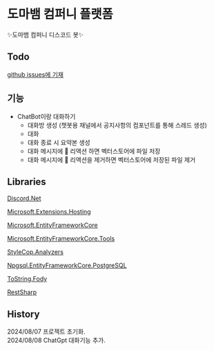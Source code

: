 ﻿# 도마뱀 컴퍼니 플랫폼

✨도마뱀 컴퍼니 디스코드 봇✨

## Todo
[github issues에 기재](https://github.com/crystalvalley/LizardBot/issues?q=is%3Aopen+is%3Aissue+label%3AFeature)

## 기능
 - ChatBot이랑 대화하기
	- 대화방 생성 (챗봇용 채널에서 공지사항의 컴포넌트를 통해 스레드 생성)
	- 대화
	- 대화 종료 시 요약본 생성
	- 대화 메시지에 📃 리액션 하면 벡터스토어에 파일 저장
	- 대화 메시지에 📃 리액션을 제거하면 벡터스토어에 저장된 파일 제거

## Libraries
[Discord.Net](https://www.nuget.org/packages/Discord.Net)

[Microsoft.Extensions.Hosting](https://www.nuget.org/packages/Microsoft.Extensions.Hosting/8.0.0)

[Microsoft.EntityFrameworkCore](https://www.nuget.org/packages/Microsoft.EntityFrameworkCore/9.0.0-preview.6.24327.4)

[Microsoft.EntityFrameworkCore.Tools](https://www.nuget.org/packages/Microsoft.EntityFrameworkCore.Tools/8.0.7)

[StyleCop.Analyzers](https://www.nuget.org/packages/StyleCop.Analyzers/)

[Npgsql.EntityFrameworkCore.PostgreSQL](https://www.nuget.org/packages/Npgsql.EntityFrameworkCore.PostgreSQL/)

[ToString.Fody](https://www.nuget.org/packages/ToString.Fody/)

[RestSharp](https://www.nuget.org/packages/RestSharp)

## History
2024/08/07 프로젝트 초기화.   
2024/08/08 ChatGpt 대화기능 추가.
